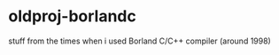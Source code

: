 oldproj-borlandc
================

stuff from the times when i used Borland C/C++ compiler (around 1998)